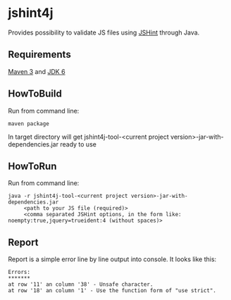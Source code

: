 jshint4j
========

Provides possibility to validate JS files using [JSHint](http://www.jshint.com/) through Java.

## Requirements 
[Maven 3](http://maven.apache.org) and [JDK 6](http://www.oracle.com/technetwork/java/javase/downloads/index.html)

## HowToBuild

Run from command line: 
<pre><code>maven package</code></pre> 

In target directory will get jshint4j-tool-&lt;current project version&gt;-jar-with-dependencies.jar ready to use

## HowToRun

Run from command line:
<pre><code>java -r jshint4j-tool-&lt;current project version&gt;-jar-with-dependencies.jar  
     &lt;path to your JS file (required)> 
     &lt;comma separated JSHint options, in the form like: noempty:true,jquery=trueident:4 (without spaces)>
</code></pre>

## Report

Report is a simple error line by line output into console. It looks like this:

<pre><code>Errors:
*******
at row '11' an column '38' - Unsafe character.
at row '18' an column '1' - Use the function form of "use strict".
</code></pre>